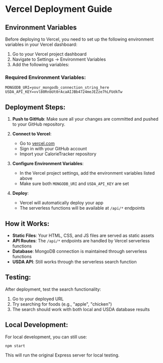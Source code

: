# Vercel Deployment Guide

## Environment Variables

Before deploying to Vercel, you need to set up the following environment variables in your Vercel dashboard:

1. Go to your Vercel project dashboard
2. Navigate to Settings → Environment Variables
3. Add the following variables:

### Required Environment Variables:

```
MONGODB_URI=your_mongodb_connection_string_here
USDA_API_KEY=vvl80RnbUt0rAcaAIJBb4724meJEZze7hLFUdkTw
```

## Deployment Steps:

1. **Push to GitHub**: Make sure all your changes are committed and pushed to your GitHub repository.

2. **Connect to Vercel**:
   - Go to [vercel.com](https://vercel.com)
   - Sign in with your GitHub account
   - Import your CalorieTracker repository

3. **Configure Environment Variables**:
   - In the Vercel project settings, add the environment variables listed above
   - Make sure both `MONGODB_URI` and `USDA_API_KEY` are set

4. **Deploy**:
   - Vercel will automatically deploy your app
   - The serverless functions will be available at `/api/*` endpoints

## How it Works:

- **Static Files**: Your HTML, CSS, and JS files are served as static assets
- **API Routes**: The `/api/*` endpoints are handled by Vercel serverless functions
- **Database**: MongoDB connection is maintained through serverless functions
- **USDA API**: Still works through the serverless search function

## Testing:

After deployment, test the search functionality:
1. Go to your deployed URL
2. Try searching for foods (e.g., "apple", "chicken")
3. The search should work with both local and USDA database results

## Local Development:

For local development, you can still use:
```bash
npm start
```

This will run the original Express server for local testing.
